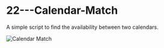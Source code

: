 # 22---Calendar-Match
A simple script to find the availability between two calendars.

![Calendar Match](https://user-images.githubusercontent.com/83606701/139321845-e1d0d19b-5837-414e-b921-1ad541c11667.PNG)

